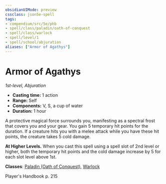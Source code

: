 ```yaml
---
obsidianUIMode: preview
cssclass: json5e-spell
tags:
- compendium/src/5e/phb
- spell/class/paladin/oath-of-conquest
- spell/class/warlock
- spell/level/1
- spell/school/abjuration
aliases: ["Armor of Agathys"]
---
```

# Armor of Agathys
*1st-level, Abjuration*  

- **Casting time:** 1 action
- **Range:** Self
- **Components:** V, S, a cup of water
- **Duration:** 1 hour

A protective magical force surrounds you, manifesting as a spectral frost that covers you and your gear. You gain 5 temporary hit points for the duration. If a creature hits you with a melee attack while you have these hit points, the creature takes 5 cold damage.

**At Higher Levels.** When you cast this spell using a spell slot of 2nd level or higher, both the temporary hit points and the cold damage increase by 5 for each slot level above 1st.

**Classes**: [Paladin (Oath of Conquest)](../../classes/paladin-oath-of-conquest-xge.md#), [Warlock](../../classes/warlock.md#)

Player's Handbook p. 215
